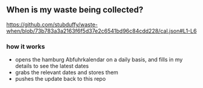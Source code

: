 ## When is my waste being collected?
  https://github.com/stubduffy/waste-when/blob/73b783a3a2163f6f5d37e2c6541bd96c84cdd228/cal.json#L1-L6
  
  ### how it works
  - opens the hamburg Abfuhrkalendar on a daily basis, and fills in my details to see the latest dates
  - grabs the relevant dates and stores them
  - pushes the update back to this repo
  
